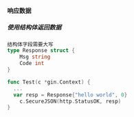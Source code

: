 #### 响应数据
##### 使用结构体返回数据
```go
结构体字段需要大写
type Response struct {
	Msg string
	Code int
}

func Test(c *gin.Context) {
  ...
  var resp = Response{"hello world", 0}
	c.SecureJSON(http.StatusOK, resp)
}
```

